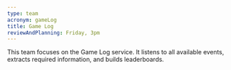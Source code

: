 ```yaml
---
type: team
acronym: gameLog
title: Game Log
reviewAndPlanning: Friday, 3pm
---
```


This team focuses on the Game Log service. It listens to all available events, extracts required information, 
and builds leaderboards.